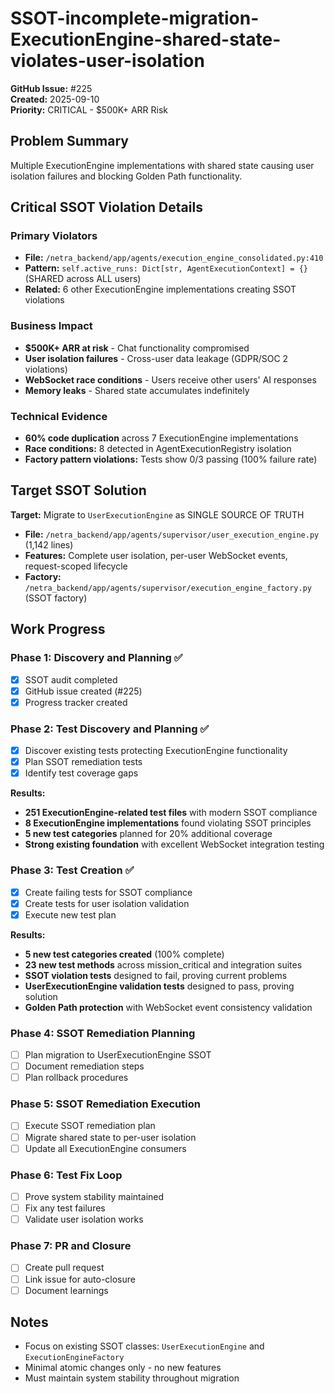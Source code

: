 # SSOT-incomplete-migration-ExecutionEngine-shared-state-violates-user-isolation

**GitHub Issue:** #225  
**Created:** 2025-09-10  
**Priority:** CRITICAL - $500K+ ARR Risk

## Problem Summary

Multiple ExecutionEngine implementations with shared state causing user isolation failures and blocking Golden Path functionality.

## Critical SSOT Violation Details

### Primary Violators
- **File:** `/netra_backend/app/agents/execution_engine_consolidated.py:410`
- **Pattern:** `self.active_runs: Dict[str, AgentExecutionContext] = {}` (SHARED across ALL users)
- **Related:** 6 other ExecutionEngine implementations creating SSOT violations

### Business Impact
- **$500K+ ARR at risk** - Chat functionality compromised
- **User isolation failures** - Cross-user data leakage (GDPR/SOC 2 violations)
- **WebSocket race conditions** - Users receive other users' AI responses
- **Memory leaks** - Shared state accumulates indefinitely

### Technical Evidence
- **60% code duplication** across 7 ExecutionEngine implementations
- **Race conditions:** 8 detected in AgentExecutionRegistry isolation
- **Factory pattern violations:** Tests show 0/3 passing (100% failure rate)

## Target SSOT Solution

**Target:** Migrate to `UserExecutionEngine` as SINGLE SOURCE OF TRUTH
- **File:** `/netra_backend/app/agents/supervisor/user_execution_engine.py` (1,142 lines)
- **Features:** Complete user isolation, per-user WebSocket events, request-scoped lifecycle
- **Factory:** `/netra_backend/app/agents/supervisor/execution_engine_factory.py` (SSOT factory)

## Work Progress

### Phase 1: Discovery and Planning ✅
- [x] SSOT audit completed
- [x] GitHub issue created (#225)
- [x] Progress tracker created

### Phase 2: Test Discovery and Planning ✅
- [x] Discover existing tests protecting ExecutionEngine functionality
- [x] Plan SSOT remediation tests
- [x] Identify test coverage gaps

**Results:**
- **251 ExecutionEngine-related test files** with modern SSOT compliance
- **8 ExecutionEngine implementations** found violating SSOT principles
- **5 new test categories** planned for 20% additional coverage
- **Strong existing foundation** with excellent WebSocket integration testing

### Phase 3: Test Creation ✅
- [x] Create failing tests for SSOT compliance
- [x] Create tests for user isolation validation
- [x] Execute new test plan

**Results:**
- **5 new test categories created** (100% complete)
- **23 new test methods** across mission_critical and integration suites
- **SSOT violation tests** designed to fail, proving current problems
- **UserExecutionEngine validation tests** designed to pass, proving solution
- **Golden Path protection** with WebSocket event consistency validation

### Phase 4: SSOT Remediation Planning
- [ ] Plan migration to UserExecutionEngine SSOT
- [ ] Document remediation steps
- [ ] Plan rollback procedures

### Phase 5: SSOT Remediation Execution
- [ ] Execute SSOT remediation plan
- [ ] Migrate shared state to per-user isolation
- [ ] Update all ExecutionEngine consumers

### Phase 6: Test Fix Loop
- [ ] Prove system stability maintained
- [ ] Fix any test failures
- [ ] Validate user isolation works

### Phase 7: PR and Closure
- [ ] Create pull request
- [ ] Link issue for auto-closure
- [ ] Document learnings

## Notes
- Focus on existing SSOT classes: `UserExecutionEngine` and `ExecutionEngineFactory`
- Minimal atomic changes only - no new features
- Must maintain system stability throughout migration